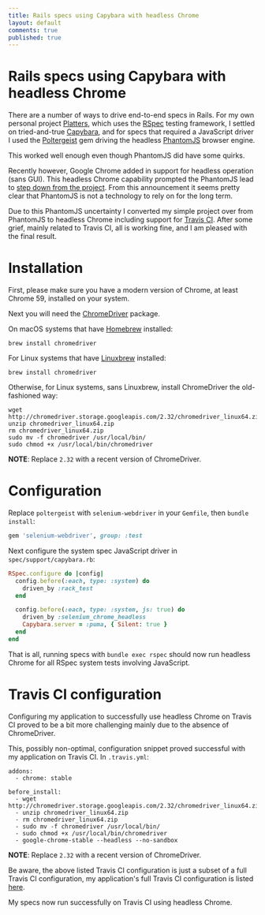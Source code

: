 ```yaml
---
title: Rails specs using Capybara with headless Chrome
layout: default
comments: true
published: true
---
```


Rails specs using Capybara with headless Chrome
===============================================

There are a number of ways to drive end-to-end specs in Rails. For my own
personal project [Platters](https://github.com/bluz71/platters), which uses the
[RSpec](http://rspec.info/) testing framework, I settled on tried-and-true
[Capybara](https://teamcapybara.github.io/capybara/), and for specs that
required a JavaScript driver I used the
[Poltergeist](https://github.com/teampoltergeist/poltergeist) gem driving the
headless [PhantomJS](http://phantomjs.org/) browser engine.

This worked well enough even though PhantomJS did have some quirks.

Recently however, Google Chrome added in support for headless operation (sans
GUI). This headless Chrome capability prompted the PhantomJS lead to
[step down from the project](https://groups.google.com/forum/#!msg/phantomjs/9aI5d-LDuNE/5Z3SMZrqAQAJ).
From this announcement it seems pretty clear that PhantomJS is not a
technology to rely on for the long term.

Due to this PhantomJS uncertainty I converted my simple project over from
PhantomJS to headless Chrome including support for
[Travis CI](https://travis-ci.org/). After some grief, mainly related to
Travis CI, all is working fine, and I am pleased with the final result.

Installation
============

First, please make sure you have a modern version of Chrome, at least Chrome
59, installed on your system.

Next you will need the
[ChromeDriver](https://sites.google.com/a/chromium.org/chromedriver/) package.

On macOS systems that have [Homebrew](https://brew.sh) installed:

```
brew install chromedriver
```

For Linux systems that have [Linuxbrew](https://docs.brew.sh/Linuxbrew)
installed:

```
brew install chromedriver
```

Otherwise, for Linux systems, sans Linuxbrew, install ChromeDriver the
old-fashioned way:

```
wget http://chromedriver.storage.googleapis.com/2.32/chromedriver_linux64.zip
unzip chromedriver_linux64.zip
rm chromedriver_linux64.zip
sudo mv -f chromedriver /usr/local/bin/
sudo chmod +x /usr/local/bin/chromedriver
```

**NOTE**: Replace `2.32` with a recent version of ChromeDriver.

Configuration
=============

Replace `poltergeist` with `selenium-webdriver` in your `Gemfile`, then `bundle
install`:

```ruby
gem 'selenium-webdriver', group: :test
```

Next configure the system spec JavaScript driver in `spec/support/capybara.rb`:

```ruby
RSpec.configure do |config|
  config.before(:each, type: :system) do
    driven_by :rack_test
  end

  config.before(:each, type: :system, js: true) do
    driven_by :selenium_chrome_headless
    Capybara.server = :puma, { Silent: true }
  end
end
```

That is all, running specs with `bundle exec rspec` should now run headless
Chrome for all RSpec system tests involving JavaScript.

Travis CI configuration
=======================

Configuring my application to successfully use headless Chrome on Travis CI
proved to be a bit more challenging mainly due to the absence of ChromeDriver.

This, possibly non-optimal, configuration snippet proved successful with my
application on Travis CI. In `.travis.yml`:

```
addons:
  - chrome: stable

before_install:
  - wget http://chromedriver.storage.googleapis.com/2.32/chromedriver_linux64.zip
  - unzip chromedriver_linux64.zip
  - rm chromedriver_linux64.zip
  - sudo mv -f chromedriver /usr/local/bin/
  - sudo chmod +x /usr/local/bin/chromedriver
  - google-chrome-stable --headless --no-sandbox
```

**NOTE**: Replace `2.32` with a recent version of ChromeDriver.

Be aware, the above listed Travis CI configuration is just a subset of a full
Travis CI configuration, my application's full Travis CI configuration is listed
[here](https://github.com/bluz71/platters/blob/master/.travis.yml).

My specs now run successfully on Travis CI using headless Chrome.

